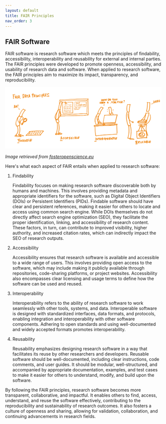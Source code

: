 ```yaml
---
layout: default
title: FAIR Principles
nav_order: 3
---
```


## FAIR Software

FAIR software is research software which meets the principles of findability, accessibility, interoperability and reusability for external and internal parties. The FAIR principles were developed to promote openness, accessibility, and usability of research data and software. When applied to research software, the FAIR principles aim to maximize its impact, transparency, and reproducibility.  

![FAIR](assets/img/fair.png)

_Image retrieved from [fosteropenscience.eu](https://www.fosteropenscience.eu/learning/assessing-the-fairness-of-data)_  

Here's what each aspect of FAIR entails when applied to research software:  

1. Findability

    Findability focuses on making research software discoverable both by humans and machines. This involves providing metadata and appropriate identifiers for the software, such as Digital Object Identifiers (DOIs) or Persistent Identifiers (PIDs). Findable software should have clear and persistent references, making it easier for others to locate and access using common search engine. While DOIs themselves do not directly affect search engine optimization (SEO), they facilitate the proper identification, linking, and accessibility of research content. These factors, in turn, can contribute to improved visibility, higher authority, and increased citation rates, which can indirectly impact the SEO of research outputs.  

2. Accessibility

    Accessibility ensures that research software is available and accessible to a wide range of users. This involves providing open access to the software, which may include making it publicly available through repositories, code-sharing platforms, or project websites. Accessibility also encompasses clear licensing and usage terms to define how the software can be used and reused.  

3. Interoperability

    Interoperability refers to the ability of research software to work seamlessly with other tools, systems, and data. Interoperable software is designed with standardized interfaces, data formats, and protocols, enabling integration and interoperability with other software components. Adhering to open standards and using well-documented and widely accepted formats promotes interoperability.  

4. Reusability

    Reusability emphasizes designing research software in a way that facilitates its reuse by other researchers and developers. Reusable software should be well-documented, including clear instructions, code comments, and user guides. It should be modular, well-structured, and accompanied by appropriate documentation, examples, and test cases to make it easier for others to understand, modify, and build upon the software.  

By following the FAIR principles, research software becomes more transparent, collaborative, and impactful. It enables others to find, access, understand, and reuse the software effectively, contributing to the reproducibility and sustainability of research outcomes. It also fosters a culture of openness and sharing, allowing for validation, collaboration, and continuing advancements in research fields.  
